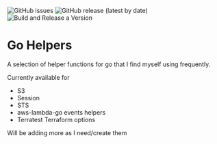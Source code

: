 ![GitHub issues](https://img.shields.io/github/issues-raw/JoshiiSinfield/go-helpers)
![GitHub release (latest by date)](https://img.shields.io/github/v/release/JoshiiSinfield/go-helpers)
![Build and Release a Version](https://github.com/JoshiiSinfield/go-helpers/workflows/Build%20and%20Release%20a%20Version/badge.svg)

# Go Helpers

A selection of helper functions for go that I find myself using frequently.

Currently available for   
* S3  
* Session  
* STS  
* aws-lambda-go events helpers
* Terratest Terraform options

Will be adding more as I need/create them
